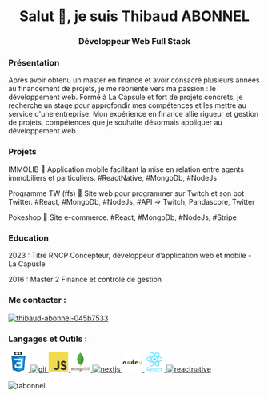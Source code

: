 <h1 align="center">Salut 👋, je suis Thibaud ABONNEL</h1>
<h3 align="center">Développeur Web Full Stack</h3>

<h3 align="left">Présentation</h3>

<p align="left">
Après avoir obtenu un master en finance et avoir consacré plusieurs années au financement de projets, je me réoriente vers ma passion : le développement web. Formé à La Capsule et fort de projets concrets, je recherche un stage pour approfondir mes compétences et les mettre au service d'une entreprise. Mon expérience en finance allie rigueur et gestion de projets, compétences que je souhaite désormais appliquer au développement web. 
</p>

<h3 align="left">Projets</h3>

<p align="left">
IMMOLIB 🏡
Application mobile facilitant la mise en relation entre agents immobiliers et particuliers.
#ReactNative, #MongoDb, #NodeJs
</p>
<p align="left">
Programme TW (ffs) 🚀
Site web pour programmer sur Twitch et son bot Twitter.
#React, #MongoDb, #NodeJs, #API => Twitch, Pandascore, Twitter
</p>
<p align="left">
Pokeshop 🛒
Site e-commerce.
#React, #MongoDb, #NodeJs, #Stripe
</p>

<h3 align="left">Education</h3>
<p align="left">
2023 : Titre RNCP Concepteur, développeur d’application web et mobile - La Capusle
</p>
<p align="left">
2016 : Master 2 Finance et controle de gestion
</p>

<h3 align="left">Me contacter :</h3>
<p align="left">
<a href="https://linkedin.com/in/thibaud-abonnel-045b7533" target="blank"><img align="center" src="https://raw.githubusercontent.com/rahuldkjain/github-profile-readme-generator/master/src/images/icons/Social/linked-in-alt.svg" alt="thibaud-abonnel-045b7533" height="30" width="40" /></a>
</p>

<h3 align="left">Langages et Outils :</h3>
<p align="left"> <a href="https://www.w3schools.com/css/" target="_blank" rel="noreferrer"> <img src="https://raw.githubusercontent.com/devicons/devicon/master/icons/css3/css3-original-wordmark.svg" alt="css3" width="40" height="40"/> </a> <a href="https://git-scm.com/" target="_blank" rel="noreferrer"> <img src="https://www.vectorlogo.zone/logos/git-scm/git-scm-icon.svg" alt="git" width="40" height="40"/> </a> <a href="https://developer.mozilla.org/en-US/docs/Web/JavaScript" target="_blank" rel="noreferrer"> <img src="https://raw.githubusercontent.com/devicons/devicon/master/icons/javascript/javascript-original.svg" alt="javascript" width="40" height="40"/> </a> <a href="https://www.mongodb.com/" target="_blank" rel="noreferrer"> <img src="https://raw.githubusercontent.com/devicons/devicon/master/icons/mongodb/mongodb-original-wordmark.svg" alt="mongodb" width="40" height="40"/> </a> <a href="https://nextjs.org/" target="_blank" rel="noreferrer"> <img src="https://cdn.worldvectorlogo.com/logos/nextjs-2.svg" alt="nextjs" width="40" height="40"/> </a> <a href="https://nodejs.org" target="_blank" rel="noreferrer"> <img src="https://raw.githubusercontent.com/devicons/devicon/master/icons/nodejs/nodejs-original-wordmark.svg" alt="nodejs" width="40" height="40"/> </a> <a href="https://reactjs.org/" target="_blank" rel="noreferrer"> <img src="https://raw.githubusercontent.com/devicons/devicon/master/icons/react/react-original-wordmark.svg" alt="react" width="40" height="40"/> </a> <a href="https://reactnative.dev/" target="_blank" rel="noreferrer"> <img src="https://reactnative.dev/img/header_logo.svg" alt="reactnative" width="40" height="40"/> </a> </p>

<p><img align="center" src="https://github-readme-stats.vercel.app/api/top-langs?username=tabonnel&show_icons=true&locale=en&layout=compact" alt="tabonnel" /></p>
